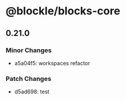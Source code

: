 # @blockle/blocks-core

## 0.21.0

### Minor Changes

- a5a04f5: workspaces refactor

### Patch Changes

- d5ad698: test
